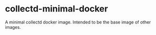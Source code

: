 # collectd-minimal-docker
A minimal collectd docker image. Intended to be the base image of other images.
